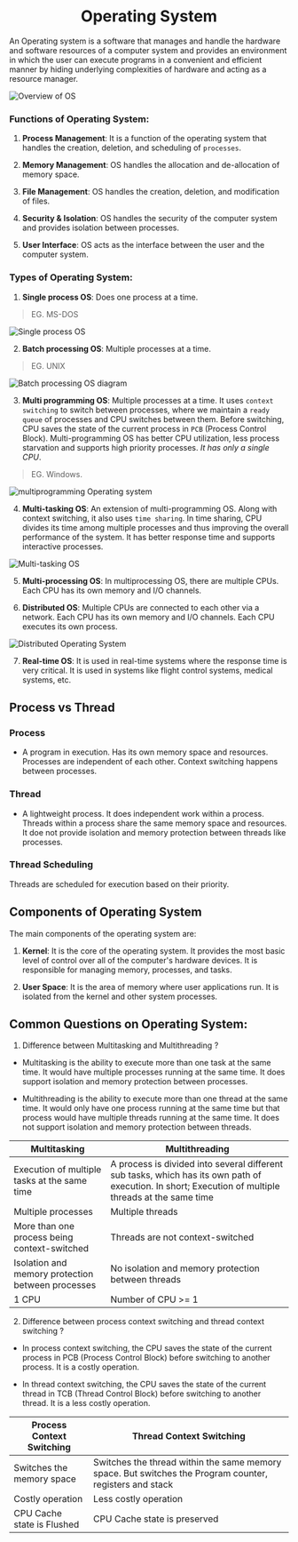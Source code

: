 <h1 align="center" > Operating System </h1>

An Operating system is a software that manages and handle the hardware and software resources of a computer system and provides an environment in which the user can execute programs in a convenient and efficient manner by hiding underlying complexities of hardware and acting as a resource manager.

![Overview of OS](./img/OS_overview.png)

### Functions of Operating System:

1. **Process Management**: It is a function of the operating system that handles the creation, deletion, and scheduling of `processes`.

2. **Memory Management**: OS handles the allocation and de-allocation of memory space.

3. **File Management**: OS handles the creation, deletion, and modification of files.

4. **Security & Isolation**: OS handles the security of the computer system and provides isolation between processes.

5. **User Interface**: OS acts as the interface between the user and the computer system.

### Types of Operating System:

1. **Single process OS**: Does one process at a time. 

> EG. MS-DOS

![Single process OS](./img/single_process_os.png)

2. **Batch processing OS**: Multiple processes at a time. 

> EG. UNIX

![Batch processing OS diagram](./img/Batch_OS.png)

3. **Multi programming OS**: Multiple processes at a time. It uses `context switching` to switch between processes, where we maintain a `ready queue` of processes and CPU switches between them. Before switching, CPU saves the state of the current process in `PCB` (Process Control Block). Multi-programming OS has better CPU utilization, less process starvation and supports high priority processes. _It has only a single CPU_.

>EG. Windows. 

![multiprogramming Operating system](./img/multi_programming_os.png)

4. **Multi-tasking OS**: An extension of multi-programming OS. Along with context switching, it also uses `time sharing`. In time sharing, CPU divides its time among multiple processes and thus improving the overall performance of the system. It has better response time and supports interactive processes.  

![Multi-tasking OS](./img/multi_tasking_os.png)

5. **Multi-processing OS**: In multiprocessing OS, there are multiple CPUs. Each CPU has its own memory and I/O channels.

6. **Distributed OS**: Multiple CPUs are connected to each other via a network. Each CPU has its own memory and I/O channels. Each CPU executes its own process.

![Distributed Operating System](./img/Distributed_OS.png)

7. **Real-time OS**: It is used in real-time systems where the response time is very critical. It is used in systems like flight control systems, medical systems, etc.

## Process vs Thread

### Process

- A program in execution. Has its own memory space and resources. Processes are independent of each other. Context switching happens between processes.

### Thread

- A lightweight process. It does independent work within a process. Threads within a process share the same memory space and resources. It doe not provide isolation and memory protection between threads like processes.

### Thread Scheduling

Threads are scheduled for execution based on their priority.

## Components of Operating System

The main components of the operating system are:

1. **Kernel**: It is the core of the operating system. It provides the most basic level of control over all of the computer's hardware devices. It is responsible for managing memory, processes, and tasks.

2. **User Space**: It is the area of memory where user applications run. It is isolated from the kernel and other system processes.


## Common Questions on Operating System:

1. Difference between Multitasking and Multithreading ?

- Multitasking is the ability to execute more than one task at the same time. It would have multiple processes running at the same time. It does support isolation and memory protection between processes.

- Multithreading is the ability to execute more than one thread at the same time. It would only have one process running at the same time but that process would have multiple threads running at the same time. It does not support isolation and memory protection between threads.

| Multitasking | Multithreading |
|--------------|----------------|
| Execution of multiple tasks at the same time | A process is divided into several different sub tasks, which has its own path of execution. In short; Execution of multiple threads at the same time |
| Multiple processes | Multiple threads |
| More than one process being context-switched | Threads are not context-switched |
| Isolation and memory protection between processes | No isolation and memory protection between threads |
| 1 CPU | Number of CPU >= 1 |

2. Difference between process context switching and thread context switching ?

- In process context switching, the CPU saves the state of the current process in PCB (Process Control Block) before switching to another process. It is a costly operation.

- In thread context switching, the CPU saves the state of the current thread in TCB (Thread Control Block) before switching to another thread. It is a less costly operation.

| Process Context Switching | Thread Context Switching |
|---------------------------|---------------------------|
| Switches the memory space | Switches the thread within the same memory space. But switches the Program counter, registers and stack |
| Costly operation | Less costly operation |
| CPU Cache state is Flushed | CPU Cache state is preserved |